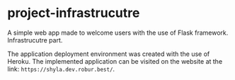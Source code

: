 # project-infrastrucutre
A simple web app made to welcome users with the use of Flask framework. Infrastrucutre part.

The application deployment environment was created with the use of Heroku.
The implemented application can be visited on the website at the link: `https://shyla.dev.robur.best/`.
